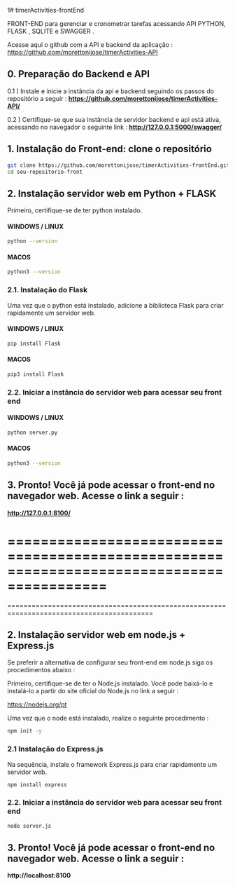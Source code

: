 1# timerActivities-frontEnd

FRONT-END  para gerenciar e cronometrar tarefas acessando API PYTHON, FLASK , SQLITE e SWAGGER .

Acesse aqui o github com a API e backend da aplicação : https://github.com/morettonijose/timerActivities-API


## 0. Preparação do Backend e API 

0.1 ) Instale e inicie a instância da api e  backend seguindo os passos do repositório a seguir : **https://github.com/morettonijose/timerActivities-API/**

0.2 ) Certifique-se que sua instância de servidor backend e api está ativa, acessando no navegador o seguinte link :  **http://127.0.0.1:5000/swagger/**



## 1. Instalação do Front-end: clone o repositório

```bash
git clone https://github.com/morettonijose/timerActivities-frontEnd.git seu-repositorio-front
cd seu-repositorio-front
```



## 2. Instalação servidor web em Python + FLASK

Primeiro, certifique-se de ter  python instalado. 

#### WINDOWS / LINUX
```bash
python --version
```

#### MACOS
```bash
python3 --version
```

### 2.1. Instalação do Flask
Uma vez que o python está instalado, adicione a biblioteca Flask para criar rapidamente um servidor web. 

#### WINDOWS / LINUX
```bash
pip install Flask
```
#### MACOS
```bash
pip3 install Flask
```


### 2.2. Iniciar a instância do servidor web para acessar seu front end

#### WINDOWS / LINUX
```bash
python server.py
```

#### MACOS
```bash
python3 --version
``` 
 
## 3. Pronto! Você já pode acessar o front-end no navegador web. Acesse o link a seguir : 

**http://127.0.0.1:8100/**


==========================================================================================
==========================================================================================
==========================================================================================



## 2. Instalação servidor web em node.js + Express.js

Se preferir a alternativa de configurar seu front-end em node.js siga os procedimentos abaixo  : 

Primeiro, certifique-se de ter o Node.js instalado. Você pode baixá-lo e instalá-lo a partir do site oficial do Node.js no link a seguir :

https://nodejs.org/pt

Uma vez que o node está instalado, realize o seguinte procedimento : 
```bash
npm init -y
```

### 2.1 Instalação do Express.js 
Na sequência, instale o framework Express.js para criar rapidamente um servidor web. 
```bash
npm install express
```


### 2.2. Iniciar a instância do servidor web para acessar seu front end
```bash
node server.js
```


## 3. Pronto! Você já pode acessar o front-end no navegador web. Acesse o link a seguir : 

**http://localhost:8100**

